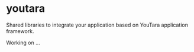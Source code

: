 # youtara

Shared libraries to integrate your application based on YouTara application framework.

Working on ...
